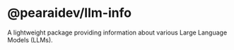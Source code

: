 # @pearaidev/llm-info

A lightweight package providing information about various Large Language Models (LLMs).
